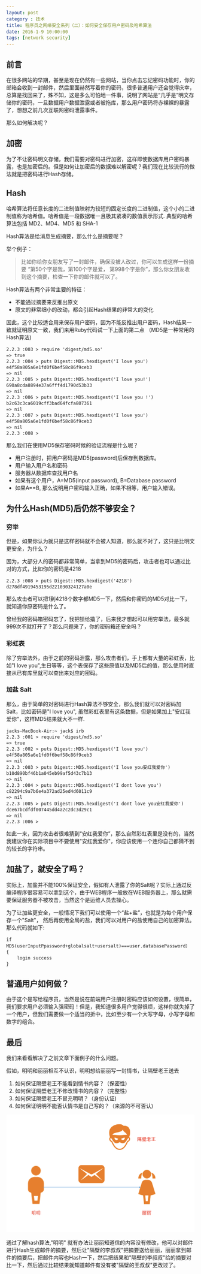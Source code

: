```yaml
---
layout: post
category : 技术
title: 程序员之网络安全系列（二）：如何安全保存用户密码及哈希算法 
date: 2016-1-9 10:00:00
tags: [network security]
---
```


<style>
    .post
    {
        font-family:
'lucida grande', 'lucida sans unicode', lucida, helvetica, 'Hiragino Sans GB', 'Microsoft YaHei', 'WenQuanYi Micro Hei', sans-serif;
    font-size: 16px;
}
    .post-full h1 {
       background-color: #ccc;
        padding: 5px;
        margin-bottom: 10px;
        font-weight: bolder;
        color: #000;
        line-height: 1.8;
        text-rendering: optimizelegibility;
    }
    
    .post-full h2 {
        color: #333;
        padding: 5px;
        line-height: 1.6;        
        padding-bottom: 5px;
        margin-bottom: 10px;
        font-weight: bolder;
        
    }

     .post-full h3 {
        padding: 5px;
        color: #000;
        border-bottom: dashed 1px #ccc;
        padding-bottom: 5px;
        margin-bottom: 10px;
        font-weight: bolder;
    }
    
    .post-full img {
        border: solid 5px #ccc;
        padding: 5px;
        border-radius: 5px;
        text-align: center;
        max-height: 400px;
    }
</style>




## 前言

在很多网站的早期，甚至是现在仍然有一些网站，当你点击忘记密码功能时，你的邮箱会收到一封邮件，然后里面赫然写着你的密码，很多普通用户还会觉得庆幸，总算是找回来了，殊不知，这是多么可怕地一件事，说明了网站是“几乎是”明文存储你的密码，一旦数据用户数据泄露或者被拖库，那么用户密码将赤裸裸的暴露了，想想之前几次互联网密码泄露事件。

那么如何解决呢？

## 加密

为了不让密码明文存储，我们需要对密码进行加密，这样即使数据库用户密码暴露，也是加密后的。但是如何让加密后的数据难以解密呢？我们现在比较流行的做法就是把密码进行Hash存储。

## Hash

哈希算法将任意长度的二进制值映射为较短的固定长度的二进制值，这个小的二进制值称为哈希值。哈希值是一段数据唯一且极其紧凑的数值表示形式. 典型的哈希算法包括 MD2、MD4、MD5 和 SHA-1

Hash算法是给消息生成摘要，那么什么是摘要呢？

举个例子：
> 比如你给你女朋友写了一封邮件，确保没被人改过，你可以生成这样一份摘要 “第50个字是我，第100个字是爱， 第998个字是你”，那么你女朋友收到这个摘要，检查一下你的邮件就可以了。

Hash算法有两个非常主要的特征：

* 不能通过摘要来反推出原文
* 原文的非常细小的改动，都会引起Hash结果的非常大的变化

因此，这个比较适合用来保存用户密码，因为不能反推出用户密码，Hash结果一致就证明原文一致，我们来用Ruby代码试一下上面的第二点 （MD5是一种常用的Hash算法)

    2.2.3 :003 > require 'digest/md5.so'
    => true
    2.2.3 :004 > puts Digest::MD5.hexdigest('I love you')
    e4f58a805a6e1fd0f6bef58c86f9ceb3
    => nil
    2.2.3 :005 > puts Digest::MD5.hexdigest('I love you!')
    690a8cda8894e37a6fff4d1790d53b33
    => nil
    2.2.3 :006 > puts Digest::MD5.hexdigest('I love you !')
    b2c63c3ca6019cff3bad64fcfa807361
    => nil
    2.2.3 :007 > puts Digest::MD5.hexdigest('I love you')
    e4f58a805a6e1fd0f6bef58c86f9ceb3
    => nil
    2.2.3 :008 > 

那么我们在使用MD5保存密码时候的验证流程是什么呢？

* 用户注册时，把用户密码是MD5(password)后保存到数据库。
* 用户输入用户名和密码
* 服务器从数据库查找用户名
* 如果有这个用户，A=MD5(input password), B=Database password
* 如果A==B, 那么说明用户密码输入正确，如果不相等，用户输入错误。

## 为什么Hash(MD5)后仍然不够安全？

### 穷举
但是，如果你认为就只是这样密码就不会被人知道，那么就不对了，这只是比明文更安全，为什么？

因为，大部分人的密码都非常简单，当拿到MD5的密码后，攻击者也可以通过比对的方式，比如你的密码是4218

    2.2.3 :008 > puts Digest::MD5.hexdigest('4218')
    d278df4919453195d221030324127a0e
    
那么攻击者可以把1到4218个数字都MD5一下，然后和你密码的MD5对比一下，就知道你原密码是什么了。

曾经我的密码箱密码忘了，我把锁给撬了，后来我才想起可以用穷举法，最多就999次不就打开了？那么问题来了，你的密码箱还安全吗？

### 彩虹表

除了穷举法外，由于之前的密码泄露，那么攻击者们，手上都有大量的彩虹表，比如"I love you",生日等等，这个表保存了这些原值以及MD5后的值，那么使用时直接从已有库里就可以查出来对应的密码。

### 加盐 Salt

那么，由于简单的对密码进行Hash算法不够安全，那么我们就可以对密码加Salt，比如密码是"I love you", 虽然彩虹表里有这条数据，但是如果加上"安红我爱你"，这样MD5结果就大不一样.

    jacks-MacBook-Air:~ jack$ irb
    2.2.3 :001 > require 'digest/md5.so'
    => true
    2.2.3 :002 > puts Digest::MD5.hexdigest('I love you')
    e4f58a805a6e1fd0f6bef58c86f9ceb3
    => nil
    2.2.3 :003 > puts Digest::MD5.hexdigest('I love you安红我爱你')
    b10d890bf46b1a045eb99af5d43c7b13
    => nil
    2.2.3 :004 > puts Digest::MD5.hexdigest('I dont love you')
    c82294c9a7b6e4a372ad25ed4d6011c9
    => nil
    2.2.3 :005 > puts Digest::MD5.hexdigest('I dont love you安红我爱你')
    dce67bcdfdf007445dd4a2c2dc3d29c1
    => nil
    2.2.3 :006 >
    
如此一来，因为攻击者很难猜到“安红我爱你”，那么自然彩虹表里是没有的，当然我建议你在实际项目中不要使用"安红我爱你"，你应该使用一个连你自己都猜不到的较长的字符串。

## 加盐了，就安全了吗？

实际上，加盐并不能100%保证安全，假如有人泄露了你的Salt呢？实际上通过反编译程序很容易可以拿到这个，由于WEB程序一般放在WEB服务器上，那么就需要保证服务器不被攻击，当然这个是运维人员去操心。

为了让加盐更安全，一般情况下我们可以使用一个“盐+盐”，也就是为每个用户保存一个"Salt"， 然后再使用全局的盐，我们可以对用户的盐使用自己的加密算法。那么代码就如下:

    if MD5(userInputPpassword+globalsalt+usersalt)===user.databasePassword） 
    {
        login success
    }
    

## 普通用户如何做？

由于这个是写给程序员，当然是说在前端用户注册时密码应该如何设置，很简单，我们要求用户必须输入强密码！但是，我知道很多用户觉得很烦，这样你就失掉了一个用户，但我们需要做一个适当的折中，比如至少有一个大写字母，小写字母和数字的组合。

## 最后

我们来看看解决了之前文章下面例子的什么问题。

假如，明明和丽丽相互不认识，明明想给丽丽写一封情书，让隔壁老王送去

1. 如何保证隔壁老王不能看到情书内容？（保密性)
2. 如何保证隔壁老王不修改情书的内容？（完整性)
3. 如何保证隔壁老王不冒充明明？（身份认证)
4. 如何保证明明不能否认情书是自己写的？（来源的不可否认)

<img class="img-responsive" src="/assets/images/security/security-1.png" />

通过了解hash算法,"明明" 就有办法让丽丽知道信的内容没有修改，他可以对邮件进行Hash生成邮件的摘要，然后让"隔壁的李叔叔"把摘要送给丽丽，丽丽拿到邮件的摘要后，把邮件内容也Hash一下，然后把结果和"隔壁的李叔叔"给的摘要对比一下，然后通过比较结果就知道邮件有没有被"隔壁的王叔叔"更改过了。